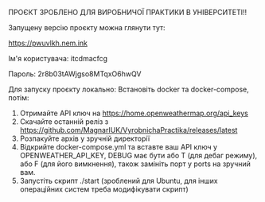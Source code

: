 ПРОЄКТ ЗРОБЛЕНО ДЛЯ ВИРОБНИЧОЇ ПРАКТИКИ В УНІВЕРСИТЕТІ!!

Запущену версію проєкту можна глянути тут:

https://pwuvlkh.nem.ink

Ім'я користувача: itcdmacfcg

Пароль: 2r8b03tAWjgso8MTqxO6hwQV


Для запуску проєкту локально:
Встановіть docker та docker-compose, потім:
1. Отримайте API ключ на https://home.openweathermap.org/api_keys
2. Скачайте останній реліз з https://github.com/MagnarIUK/VyrobnichaPractika/releases/latest
3. Розпакуйте архів у зручній директорії
4. Відкрийте docker-compose.yml та вставте ваш API ключ у OPENWEATHER_API_KEY, DEBUG має бути або T (для дебаг режиму), або F (для його вимкнення), також замініть порт у ports на зручний вам.
5. Запустіть скрипт ./start (зроблений для Ubuntu, для інших операційних систем треба модифікувати скрипт)
